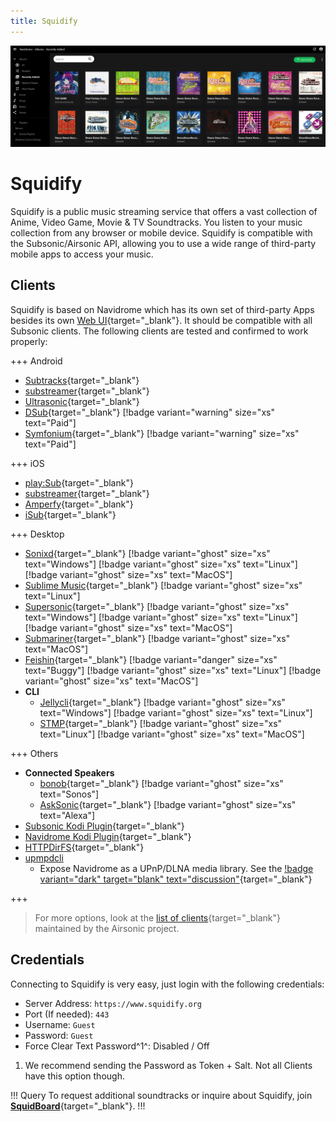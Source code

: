 ```yaml
---
title: Squidify
---
```


![](/static/ss/squidify.png)
# Squidify

Squidify is a public music streaming service that offers a vast collection of Anime, Video Game, Movie & TV Soundtracks. You listen to your music collection from any browser or mobile device. Squidify is compatible with the Subsonic/Airsonic API, allowing you to use a wide range of third-party mobile apps to access your music.

## Clients

Squidify is based on Navidrome which has its own set of third-party Apps besides its own [Web UI](https://www.squidify.org/){target="_blank"}. It should be compatible with all Subsonic clients. The following clients are tested and confirmed to work properly:

+++ Android

- [Subtracks](https://github.com/austinried/subtracks#readme){target="_blank"}
- [substreamer](https://substreamerapp.com/){target="_blank"}
- [Ultrasonic](https://ultrasonic.gitlab.io/){target="_blank"}
- [DSub](https://play.google.com/store/apps/details?id=github.daneren2005.dsub){target="_blank"} [!badge variant="warning" size="xs" text="Paid"]
- [Symfonium](https://symfonium.app/){target="_blank"} [!badge variant="warning" size="xs" text="Paid"]

+++ iOS

- [play:Sub](http://michaelsapps.dk/playsubapp/){target="_blank"}
- [substreamer](https://substreamerapp.com/){target="_blank"}
- [Amperfy](https://github.com/BLeeEZ/amperfy#readme){target="_blank"}
- [iSub](https://isub.app){target="_blank"}


+++ Desktop

- [Sonixd](https://github.com/jeffvli/sonixd){target="_blank"} [!badge variant="ghost" size="xs" text="Windows"] [!badge variant="ghost" size="xs" text="Linux"] [!badge variant="ghost" size="xs" text="MacOS"]
- [Sublime Music](https://sublimemusic.app/){target="_blank"} [!badge variant="ghost" size="xs" text="Linux"]
- [Supersonic](https://github.com/dweymouth/supersonic){target="_blank"} [!badge variant="ghost" size="xs" text="Windows"] [!badge variant="ghost" size="xs" text="Linux"] [!badge variant="ghost" size="xs" text="MacOS"]
- [Submariner](https://submarinerapp.com/){target="_blank"} [!badge variant="ghost" size="xs" text="MacOS"]
- [Feishin](https://github.com/jeffvli/feishin){target="_blank"} [!badge variant="danger" size="xs" text="Buggy"] [!badge variant="ghost" size="xs" text="Linux"] [!badge variant="ghost" size="xs" text="MacOS"]
- **CLI**
    - [Jellycli](https://github.com/tryffel/jellycli#readme){target="_blank"} [!badge variant="ghost" size="xs" text="Windows"] [!badge variant="ghost" size="xs" text="Linux"]
    - [STMP](https://github.com/wildeyedskies/stmp#readme){target="_blank"} [!badge variant="ghost" size="xs" text="Linux"] [!badge variant="ghost" size="xs" text="MacOS"]

+++ Others

- **Connected Speakers**
  - [bonob](https://github.com/simojenki/bonob#readme){target="_blank"} [!badge variant="ghost" size="xs" text="Sonos"]
  - [AskSonic](https://github.com/srichter/asksonic#readme){target="_blank"} [!badge variant="ghost" size="xs" text="Alexa"]
- [Subsonic Kodi Plugin](https://github.com/warwickh/plugin.audio.subsonic#readme){target="_blank"}
- [Navidrome Kodi Plugin](https://github.com/BobHasNoSoul/plugin.audio.navidrome#readme){target="_blank"}
- [HTTPDirFS](https://github.com/fangfufu/httpdirfs#readme){target="_blank"}
- [upmpdcli](https://www.lesbonscomptes.com/upmpdcli/index.html)
    - Expose Navidrome as a UPnP/DLNA media library. See the [!badge variant="dark" target="blank" text="discussion"](https://github.com/navidrome/navidrome/discussions/2324){target="_blank"}

+++

> For more options, look at the [list of clients](https://airsonic.github.io/docs/apps/){target="_blank"} maintained by the Airsonic project.

## Credentials

Connecting to Squidify is very easy, just login with the following credentials:

- Server Address: `https://www.squidify.org`
- Port (If needed): `443`
- Username: `Guest`
- Password: `Guest`
- Force Clear Text Password^1^: Disabled / Off

 1. We recommend sending the Password as Token + Salt. Not all Clients have this option though.

!!! Query
To request additional soundtracks or inquire about Squidify, join [**SquidBoard**](https://www.squid-board.org/){target="_blank"}.
!!!



